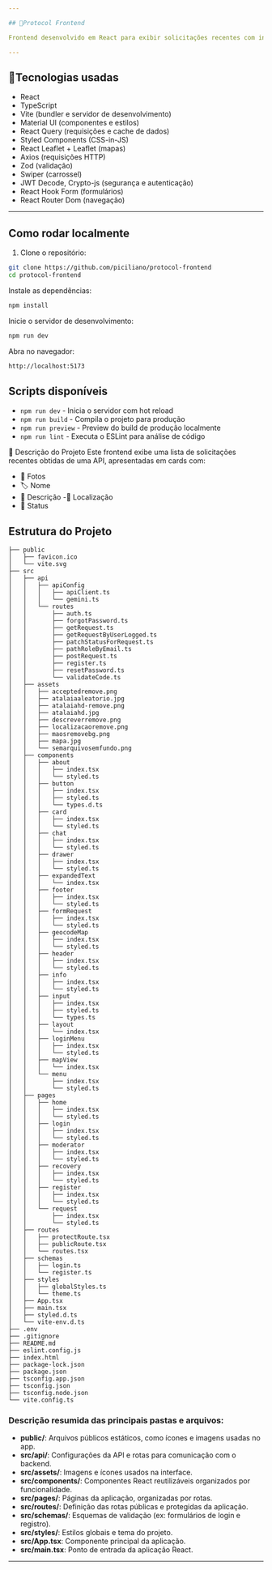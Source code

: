 ```yaml
---

## 📝Protocol Frontend

Frontend desenvolvido em React para exibir solicitações recentes com informações geográficas, integrando mapas e cards informativos.

---
```


## 📝Tecnologias usadas

- React 
- TypeScript  
- Vite (bundler e servidor de desenvolvimento)  
- Material UI (componentes e estilos)  
- React Query (requisições e cache de dados)  
- Styled Components (CSS-in-JS)  
- React Leaflet + Leaflet (mapas)  
- Axios (requisições HTTP)  
- Zod (validação)  
- Swiper (carrossel)  
- JWT Decode, Crypto-js (segurança e autenticação)  
- React Hook Form (formulários)  
- React Router Dom (navegação)  

---

## Como rodar localmente

1. Clone o repositório:

```bash
git clone https://github.com/piciliano/protocol-frontend
cd protocol-frontend
```
Instale as dependências:

```bash
npm install
```
Inicie o servidor de desenvolvimento:

```bash
npm run dev
```
Abra no navegador:

```bash
http://localhost:5173
```

## Scripts disponíveis

- `npm run dev` - Inicia o servidor com hot reload
- `npm run build` - Compila o projeto para produção
- `npm run preview` - Preview do build de produção localmente
- `npm run lint` - Executa o ESLint para análise de código

📝 Descrição do Projeto
Este frontend exibe uma lista de solicitações recentes obtidas de uma API, apresentadas em cards com:

- 📸 Fotos
- 🏷 Nome
- 📝 Descrição
-📍 Localização
- 🔖 Status

## Estrutura do Projeto

```plaintext
├── public
│   ├── favicon.ico
│   └── vite.svg
├── src
│   ├── api
│   │   ├── apiConfig
│   │   │   ├── apiClient.ts
│   │   │   └── gemini.ts
│   │   └── routes
│   │       ├── auth.ts
│   │       ├── forgotPassword.ts
│   │       ├── getRequest.ts
│   │       ├── getRequestByUserLogged.ts
│   │       ├── patchStatusForRequest.ts
│   │       ├── pathRoleByEmail.ts
│   │       ├── postRequest.ts
│   │       ├── register.ts
│   │       ├── resetPassword.ts
│   │       └── validateCode.ts
│   ├── assets
│   │   ├── acceptedremove.png
│   │   ├── atalaiaaleatorio.jpg
│   │   ├── atalaiahd-remove.png
│   │   ├── atalaiahd.jpg
│   │   ├── descreverremove.png
│   │   ├── localizacaoremove.png
│   │   ├── maosremovebg.png
│   │   ├── mapa.jpg
│   │   └── semarquivosemfundo.png
│   ├── components
│   │   ├── about
│   │   │   ├── index.tsx
│   │   │   └── styled.ts
│   │   ├── button
│   │   │   ├── index.tsx
│   │   │   ├── styled.ts
│   │   │   └── types.d.ts
│   │   ├── card
│   │   │   ├── index.tsx
│   │   │   └── styled.ts
│   │   ├── chat
│   │   │   ├── index.tsx
│   │   │   └── styled.ts
│   │   ├── drawer
│   │   │   ├── index.tsx
│   │   │   └── styled.ts
│   │   ├── expandedText
│   │   │   └── index.tsx
│   │   ├── footer
│   │   │   ├── index.tsx
│   │   │   └── styled.ts
│   │   ├── formRequest
│   │   │   ├── index.tsx
│   │   │   └── styled.ts
│   │   ├── geocodeMap
│   │   │   ├── index.tsx
│   │   │   └── styled.ts
│   │   ├── header
│   │   │   ├── index.tsx
│   │   │   └── styled.ts
│   │   ├── info
│   │   │   ├── index.tsx
│   │   │   └── styled.ts
│   │   ├── input
│   │   │   ├── index.tsx
│   │   │   ├── styled.ts
│   │   │   └── types.ts
│   │   ├── layout
│   │   │   └── index.tsx
│   │   ├── loginMenu
│   │   │   ├── index.tsx
│   │   │   └── styled.ts
│   │   ├── mapView
│   │   │   └── index.tsx
│   │   └── menu
│   │       ├── index.tsx
│   │       └── styled.ts
│   ├── pages
│   │   ├── home
│   │   │   ├── index.tsx
│   │   │   └── styled.ts
│   │   ├── login
│   │   │   ├── index.tsx
│   │   │   └── styled.ts
│   │   ├── moderator
│   │   │   ├── index.tsx
│   │   │   └── styled.ts
│   │   ├── recovery
│   │   │   ├── index.tsx
│   │   │   └── styled.ts
│   │   ├── register
│   │   │   ├── index.tsx
│   │   │   └── styled.ts
│   │   └── request
│   │       ├── index.tsx
│   │       └── styled.ts
│   ├── routes
│   │   ├── protectRoute.tsx
│   │   ├── publicRoute.tsx
│   │   └── routes.tsx
│   ├── schemas
│   │   ├── login.ts
│   │   └── register.ts
│   ├── styles
│   │   ├── globalStyles.ts
│   │   └── theme.ts
│   ├── App.tsx
│   ├── main.tsx
│   ├── styled.d.ts
│   └── vite-env.d.ts
├── .env
├── .gitignore
├── README.md
├── eslint.config.js
├── index.html
├── package-lock.json
├── package.json
├── tsconfig.app.json
├── tsconfig.json
├── tsconfig.node.json
└── vite.config.ts
```

### Descrição resumida das principais pastas e arquivos:

- **public/**: Arquivos públicos estáticos, como ícones e imagens usadas no app.  
- **src/api/**: Configurações da API e rotas para comunicação com o backend.  
- **src/assets/**: Imagens e ícones usados na interface.  
- **src/components/**: Componentes React reutilizáveis organizados por funcionalidade.  
- **src/pages/**: Páginas da aplicação, organizadas por rotas.  
- **src/routes/**: Definição das rotas públicas e protegidas da aplicação.  
- **src/schemas/**: Esquemas de validação (ex: formulários de login e registro).  
- **src/styles/**: Estilos globais e tema do projeto.  
- **src/App.tsx**: Componente principal da aplicação.  
- **src/main.tsx**: Ponto de entrada da aplicação React.  

---

